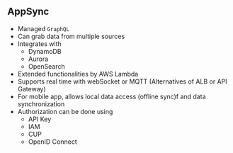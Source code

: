 ## AppSync

- Managed `GraphQL`
- Can grab data from multiple sources
- Integrates with
  - DynamoDB
  - Aurora
  - OpenSearch
- Extended functionalities by AWS Lambda
- Supports real time with webSocket or MQTT (Alternatives of ALB or API Gateway)
- For mobile app, allows local data access (offline sync)f and data synchronization
- Authorization can be done using
  - API Key
  - IAM
  - CUP
  - OpenID Connect